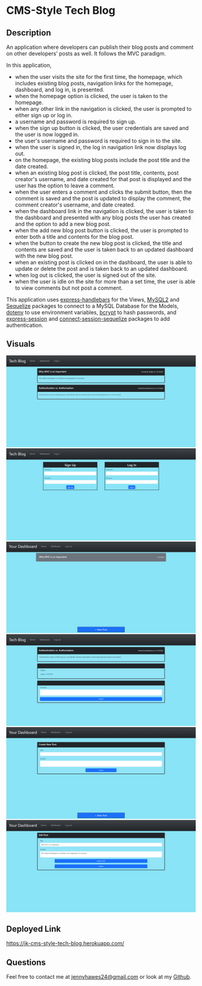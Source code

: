 # CMS-Style Tech Blog

## Description

An application where developers can publish their blog posts and comment on other developers’ posts as well. It follows the MVC paradigm.

In this application,
- when the user visits the site for the first time, the homepage, which includes existing blog posts, navigation links for the homepage, dashboard, and log in, is presented.
- when the homepage option is clicked, the user is taken to the homepage.
- when any other link in the navigation is clicked, the user is prompted to either sign up or log in.
- a username and password is required to sign up.
- when the sign up button is clicked, the user credentials are saved and the user is now logged in.
- the user's username and password is required to sign in to the site.
- when the user is signed in, the log in navigation link now displays log out.
- on the homepage, the existing blog posts include the post title and the date created.
- when an existing blog post is clicked, the post title, contents, post creator's username, and date created for that post is displayed and the user has the option to leave a comment.
- when the user enters a comment and clicks the submit button, then the comment is saved and the post is updated to display the comment, the comment creator's username, and date created.
- when the dashboard link in the navigation is clicked, the user is taken to the dashboard and presented with any blog posts the user has created and the option to add a new blog post.
- when the add new blog post button is clicked, the user is prompted to enter both a title and contents for the blog post.
- when the button to create the new blog post is clicked, the title and contents are saved and the user is taken back to an updated dashboard with the new blog post.
- when an existing post is clicked on in the dashboard, the user is able to update or delete the post and is taken back to an updated dashboard.
- when log out is clicked, the user is signed out of the site.
- when the user is idle on the site for more than a set time, the user is able to view comments but not post a comment.

This application uses [express-handlebars](https://www.npmjs.com/package/express-handlebars) for the Views, [MySQL2](https://www.npmjs.com/package/mysql2) and [Sequelize](https://www.npmjs.com/package/sequelize) packages to connect to a MySQL Database for the Models, [dotenv](https://www.npmjs.com/package/dotenv) to use environment variables, [bcrypt](https://www.npmjs.com/package/bcrypt) to hash passwords, and [express-session](https://www.npmjs.com/package/express-session) and [connect-session-sequelize](https://www.npmjs.com/package/connect-session-sequelize) packages to add authentication.

## Visuals

![home-view](/assets/images/home-view.png)
![login-view](/assets/images/login-view.png)
![dashboard-view](/assets/images/dashboard-view.png)
![single-blog-view](/assets/images/single-blog-view.png)
![create-blog](/assets/images/create-blog.png)
![edit-blog](/assets/images/edit-blog.png)

## Deployed Link

https://jk-cms-style-tech-blog.herokuapp.com/

## Questions

Feel free to contact me at jennyhawes24@gmail.com or look at my [Github](https://github.com/JenniferKiesler).